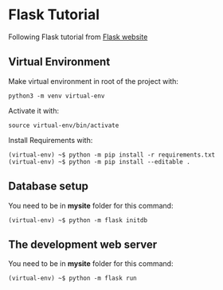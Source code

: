# Flask Tutorial

Following Flask tutorial from [Flask website](http://flask.pocoo.org/docs/0.12/tutorial/)

## Virtual Environment

Make virtual environment in root of the project with:
```
python3 -m venv virtual-env
```
Activate it with:
```
source virtual-env/bin/activate
```
Install Requirements with:
```
(virtual-env) ~$ python -m pip install -r requirements.txt
(virtual-env) ~$ python -m pip install --editable .
```

## Database setup
You need to be in **mysite** folder for this command:
```
(virtual-env) ~$ python -m flask initdb
```

## The development web server

You need to be in **mysite** folder for this command:
```
(virtual-env) ~$ python -m flask run
```
